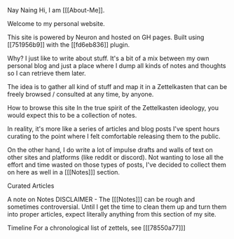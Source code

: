 Nay Naing
Hi, I am [[[About-Me]].

Welcome to my personal website.

This site is powered by Neuron and hosted on GH pages. Built using [[751956b9]] with the [[fd6eb836]] plugin.

Why?
I just like to write about stuff. It's a bit of a mix between my own personal blog and just a place where I dump all kinds of notes and thoughts so I can retrieve them later.

The idea is to gather all kind of stuff and map it in a Zettelkasten that can be freely browsed / consulted at any time, by anyone.

How to browse this site
In the true spirit of the Zettelkasten ideology, you would expect this to be a collection of notes.

In reality, it's more like a series of articles and blog posts I've spent hours curating to the point where I felt comfortable releasing them to the public.

On the other hand, I do write a lot of impulse drafts and walls of text on other sites and platforms (like reddit or discord). Not wanting to lose all the effort and time wasted on those types of posts, I've decided to collect them on here as well in a [[[Notes]]] section.

Curated Articles

A note on Notes
DISCLAIMER - The [[[Notes]]] can be rough and sometimes controversial. Until I get the time to clean them up and turn them into proper articles, expect literally anything from this section of my site.

Timeline
For a chronological list of zettels, see [[[78550a77]]]
